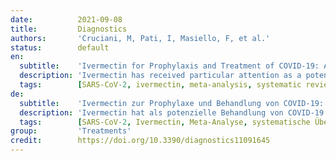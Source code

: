 ```yaml
---
date:          2021-09-08
title:         Diagnostics
authors:       'Cruciani, M, Pati, I, Masiello, F, et al.'
status:        default
en:
  subtitle:    'Ivermectin for Prophylaxis and Treatment of COVID-19: A Systematic Review and Meta-Analysis'
  description: 'Ivermectin has received particular attention as a potential treatment for COVID-19. However, the evidence to support its clinical efficacy is controversial. We undertook a new systematic review of ivermectin for the treatment and prophylaxis of COVID-19, including new primary studies, outcomes other than mortality, and grading the quality of the available evidence following the Cochrane guidance for methodology. We searched electronic databases, repository databases, and clinical trial registries (up to June 2021). The measure of treatment effect was risk difference (RD) with 95% confidence intervals (CIs). The GRADE system was used to assess the certainty of the evidence. The review includes 11 RCTs (2436 participants). The certainty of the available evidence was quite low or very low due to risk of bias, inconsistency, and imprecision. When the analysis was limited to patients with baseline mild or moderate disease (8 reports, 1283 patients), there were no differences in mortality between ivermectin and control groups (low level of certainty); in patients with baseline severe diseases (3 reports, 304 patients), the use of ivermectin significantly decreased mortality compared to the controls. In terms of disease progression (to severe pneumonia, admission to intensive care unit, and/or mechanical ventilation), the results were much the same. At day 14, the rate of patients with a negative RT-PCR test was 21% higher (from 5 to 36% higher) for ivermectin recipients than it was for the controls (low quality of evidence). Three studies (736 subjects) indicated that prophylaxis with ivermectin increased the likelihood of preventing COVID-19 compared to controls (low quality of evidence). Serious adverse events were rarely reported. There is limited evidence for the benefit of ivermectin for COVID-19 treatment and prophylaxis, and most of this evidence is of low quality. Further evidence is needed to fine-tune potential indications and optimal treatment protocols for ivermectin as a treatment for COVID-19.'
  tags:        [SARS-CoV-2, ivermectin, meta-analysis, systematic review]
de:
  subtitle:    'Ivermectin zur Prophylaxe und Behandlung von COVID-19: Eine systematische Überprüfung und Meta-Analyse'
  description: 'Ivermectin hat als potenzielle Behandlung von COVID-19 besondere Aufmerksamkeit erhalten. Die Belege für seine klinische Wirksamkeit sind jedoch umstritten. Wir haben eine neue systematische Übersichtsarbeit zu Ivermectin für die Behandlung und Prophylaxe von COVID-19 durchgeführt, wobei wir neue Primärstudien und andere Ergebnisse als die Mortalität einbezogen und die Qualität der verfügbaren Belege gemäß den Cochrane-Leitlinien für die Methodik bewertet haben. Wir durchsuchten elektronische Datenbanken, Repository-Datenbanken und Register für klinische Studien (bis Juni 2021). Das Maß für den Behandlungseffekt war die Risikodifferenz (RD) mit 95 %-Konfidenzintervallen (CIs). Zur Bewertung der Sicherheit der Belege wurde das GRADE-System verwendet. Die Überprüfung umfasst 11 RCTs (2436 Teilnehmer). Die Sicherheit der verfügbaren Belege war aufgrund des Risikos der Verzerrung, der Inkonsistenz und der Ungenauigkeit ziemlich niedrig oder sehr niedrig. Bei der Beschränkung der Analyse auf Patienten mit leichter oder mittelschwerer Grunderkrankung (8 Berichte, 1283 Patienten) gab es keine Unterschiede in der Sterblichkeit zwischen Ivermectin- und Kontrollgruppen (geringe Sicherheit); bei Patienten mit schwerer Grunderkrankung (3 Berichte, 304 Patienten) verringerte der Einsatz von Ivermectin die Sterblichkeit im Vergleich zu den Kontrollen signifikant. In Bezug auf das Fortschreiten der Krankheit (bis hin zu schwerer Lungenentzündung, Einweisung in die Intensivstation und/oder mechanischer Beatmung) waren die Ergebnisse weitgehend identisch. Am Tag 14 war die Rate der Patienten mit einem negativen RT-PCR-Test bei den Ivermectin-Empfängern um 21 % höher (von 5 bis 36 % höher) als bei den Kontrollen (geringe Qualität der Nachweise). Drei Studien (736 Probanden) wiesen darauf hin, dass die Prophylaxe mit Ivermectin die Wahrscheinlichkeit der Verhinderung von COVID-19 im Vergleich zu den Kontrollen erhöht (geringe Qualität der Nachweise). Schwerwiegende unerwünschte Ereignisse wurden selten gemeldet. Es gibt nur begrenzte Belege für den Nutzen von Ivermectin zur Behandlung und Prophylaxe von COVID-19, und die meisten dieser Belege sind von geringer Qualität. Es sind weitere Belege erforderlich, um mögliche Indikationen und optimale Behandlungsprotokolle für Ivermectin zur Behandlung von COVID-19 abzustimmen.' 
  tags:        [SARS-CoV-2, Ivermectin, Meta-Analyse, systematische Überprüfung]
group:         'Treatments'
credit:        https://doi.org/10.3390/diagnostics11091645
---
```

